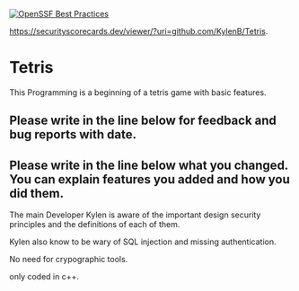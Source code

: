 [![OpenSSF Best Practices](https://www.bestpractices.dev/projects/8602/badge)](https://www.bestpractices.dev/projects/8602)

https://securityscorecards.dev/viewer/?uri=github.com/KylenB/Tetris.

# Tetris

This Programming is a beginning of a tetris game with basic features.

Please write in the line below for feedback and bug reports with date.
--------

Please write in the line below what you changed.
You can explain features you added and how you did them.
--------


The main Developer Kylen is aware of the important design security principles and the definitions of each of them.

Kylen also know to be wary of SQL injection and missing authentication. 

No need for crypographic tools.

only coded in c++.
